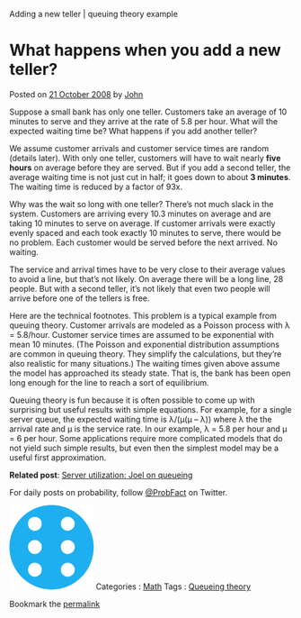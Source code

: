 Adding a new teller | queuing theory example

# What happens when you add a new teller?

Posted on [21 October 2008](https://www.johndcook.com/blog/2008/10/21/what-happens-when-you-add-a-new-teller/) by [John](https://www.johndcook.com/blog/author/john/)

Suppose a small bank has only one teller. Customers take an average of 10 minutes to serve and they arrive at the rate of 5.8 per hour. What will the expected waiting time be? What happens if you add another teller?

We assume customer arrivals and customer service times are random (details later). With only one teller, customers will have to wait nearly **five hours** on average before they are served. But if you add a second teller, the average waiting time is not just cut in half; it goes down to about **3 minutes**. The waiting time is reduced by a factor of 93x.

Why was the wait so long with one teller? There’s not much slack in the system. Customers are arriving every 10.3 minutes on average and are taking 10 minutes to serve on average. If customer arrivals were exactly evenly spaced and each took exactly 10 minutes to serve, there would be no problem. Each customer would be served before the next arrived. No waiting.

The service and arrival times have to be very close to their average values to avoid a line, but that’s not likely. On average there will be a long line, 28 people. But with a second teller, it’s not likely that even two people will arrive before one of the tellers is free.

Here are the technical footnotes. This problem is a typical example from queuing theory. Customer arrivals are modeled as a Poisson process with λ = 5.8/hour. Customer service times are assumed to be exponential with mean 10 minutes. (The Poisson and exponential distribution assumptions are common in queuing theory. They simplify the calculations, but they’re also realistic for many situations.) The waiting times given above assume the model has approached its steady state. That is, the bank has been open long enough for the line to reach a sort of equilibrium.

Queuing theory is fun because it is often possible to come up with surprising but useful results with simple equations. For example, for a single server queue, the expected waiting time is λ/(μ(μ – λ)) where λ the the arrival rate and μ is the service rate. In our example, λ = 5.8 per hour and μ = 6 per hour. Some applications require more complicated models that do not yield such simple results, but even then the simplest model may be a useful first approximation.

**Related post**: [Server utilization: Joel on queueing](https://www.johndcook.com/blog/2009/01/30/server-utilization-joel-on-queuing/)

For daily posts on probability, follow [@ProbFact](https://twitter.com/probfact) on Twitter.

[![](../_resources/16e150c01c3521fd16f05cd6615e513c.png)](https://twitter.com/probfact)
Categories : [Math](https://www.johndcook.com/blog/category/math/)
Tags : [Queueing theory](https://www.johndcook.com/blog/tag/queueing-theory/)

Bookmark the [permalink](https://www.johndcook.com/blog/2008/10/21/what-happens-when-you-add-a-new-teller/)